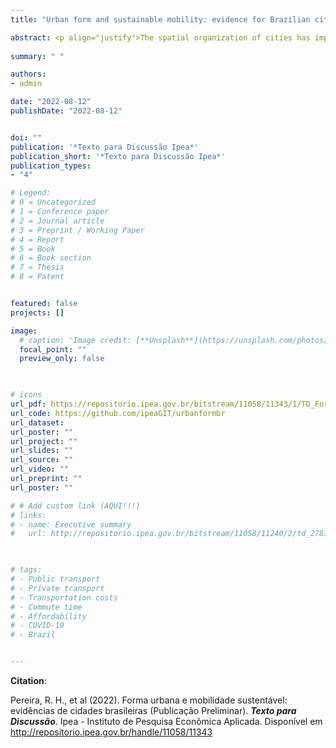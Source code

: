```yaml
---
title: "Urban form and sustainable mobility: evidence for Brazilian cities [PORT]"

abstract: <p align="justify">The spatial organization of cities has important implications for sustainable urban development. Several studies have analyzed how urban form characteristics can have different environmental impacts by influencing more or less sustainable mobility patterns. However, most of these studies present empirical analysis without considering a theoretical understanding regarding the causal paths between urban form and mobility patterns. Moreover, this literature focuses mostly on cities in the Global North, and there is much less evidence about the relationship between urban form and sustainable mobility in the Global South and particularly in Brazil. In this study, we examine the extent to which the urban form of Brazilian cities impacts their urban mobility energy consumption. First, we present a descriptive analysis of how urban areas in Brazil have developed spatially between 1990 and 2015. Next, we use regression models to analyze the extent to which the amount of energy per capita used in private motorized transport in the 182 largest urban areas in Brazil are affected by different characteristics of urban form (population density, land use mix, compacity, contiguity, as well as the intersection density, closeness centrality and circutity of road networks). The regression models are built based upon a Directed Acyclic Graph (DAG) that we propose to map the causal paths between urban form and transport energy use based on an extensive literature review. We found that there was a general increase in population density in all cities between 1990 and 2015. However, medium-size cities became more sprawled and fragmented while large cities became slightly more compact and contiguous. Our regression results show that higher levels of land use mix, population density and compacity lead to lower transport energy use. Moreover, the effect of compacity varies by population size in a way that higher compacity levels lead to higher energy consumption in large cities, possibly reflecting diseconomies of agglomeration. These findings have broader implications that show the need for more integrated local land use and transport policies in shaping less car-dependent cities and more sustainable mobility patterns.</p>
  
summary: " "

authors:
- admin

date: "2022-08-12"
publishDate: "2022-08-12"


doi: ""
publication: '*Texto para Discussão Ipea*'
publication_short: '*Texto para Discussão Ipea*'
publication_types:
- "4"

# Legend: 
# 0 = Uncategorized
# 1 = Conference paper
# 2 = Journal article
# 3 = Preprint / Working Paper
# 4 = Report
# 5 = Book
# 6 = Book section
# 7 = Thesis
# 8 = Patent


featured: false
projects: []

image:
  # caption: 'Image credit: [**Unsplash**](https://unsplash.com/photos/jdD8gXaTZsc)'
  focal_point: ""
  preview_only: false


  
# icons
url_pdf: https://repositorio.ipea.gov.br/bitstream/11058/11343/1/TD_Forma_urbana_Publicacao_Preliminar.pdf
url_code: https://github.com/ipeaGIT/urbanformbr
url_dataset: 
url_poster: ""
url_project: ""
url_slides: ""
url_source: ""
url_video: ""
url_preprint: ""
url_poster: ""

# # Add custom link (AQUI!!!)
# links:
# - name: Executive summary
#   url: http://repositorio.ipea.gov.br/bitstream/11058/11240/2/td_2781_sumex.pdf

  

# tags:
# - Public transport
# - Private transport
# - Transportation costs
# - Commute time
# - Affordability
# - COVID-19
# - Brazil


---
```



__Citation__:

Pereira, R. H., et al (2022). Forma urbana e mobilidade sustentável: evidências de cidades brasileiras (Publicação Preliminar). ***Texto para Discussão***. Ipea - Instituto de Pesquisa Econômica Aplicada. Disponível em http://repositorio.ipea.gov.br/handle/11058/11343
